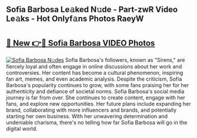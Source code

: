 ## Sofia Barbosa Le𝚊ked N𝚞de - Part-zwR Video Le𝚊ks - Hot Onlyf𝚊ns Photos RaeyW

# <h2><a href="http://ab18831.deff.icu/?id=Sofia+Barbosa">🔗 New 👉🔴 Sofia Barbosa VIDEO Photos</a></h2>

[![Sofia Barbosa N𝚞des](https://i.imgur.com/rIISA9y.gif)](http://ab18831.deff.icu/?id=Sofia+Barbosa)
Sofia Barbosa's followers, known as "Sirens," are fiercely loyal and often engage in online discussions about her work and controversies. Her content has become a cultural phenomenon, inspiring fan art, memes, and even academic analysis. Despite the criticism, Sofia Barbosa's popularity continues to grow, with some fans praising her for her authenticity and defiance of societal norms. Sofia Barbosa's social media journey is far from over. She continues to create content, engage with her fans, and explore new opportunities. Her future plans include expanding her brand, collaborating with more influencers and brands, and potentially starting her own business. With her unwavering determination and undeniable charisma, there's no telling how far Sofia Barbosa will go in the digital world.
